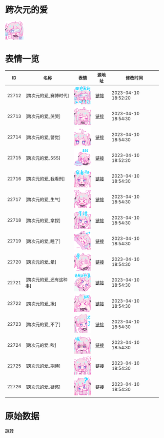 # 跨次元的爱

<img src="./cover.png" height="60" alt="cover" />

# 表情一览

|ID|名称|表情|源地址|修改时间|
|----|----|----|----|----|
|22712|[跨次元的爱_赛博时代]|<img src="./pic/022712_%5B跨次元的爱_赛博时代%5D.png" height="60" alt="赛博时代"/>|[链接](https://i0.hdslb.com/bfs/garb/8dedd0f80109b9a34cc1c2d8b335fc377b67f706.png)|2023-04-10 18:52:20|
|22713|[跨次元的爱_哭哭]|<img src="./pic/022713_%5B跨次元的爱_哭哭%5D.png" height="60" alt="哭哭"/>|[链接](https://i0.hdslb.com/bfs/garb/7808da2a07db86749eae72c4e4f81926cac98e05.png)|2023-04-10 18:54:30|
|22714|[跨次元的爱_警觉]|<img src="./pic/022714_%5B跨次元的爱_警觉%5D.png" height="60" alt="警觉"/>|[链接](https://i0.hdslb.com/bfs/garb/e388acf8f2a286d6c3ec43608d2c775371ea17dd.png)|2023-04-10 18:54:30|
|22715|[跨次元的爱_555]|<img src="./pic/022715_%5B跨次元的爱_555%5D.png" height="60" alt="555"/>|[链接](https://i0.hdslb.com/bfs/garb/9afe4b41e6b4256f839a02e9aa6c8702eb33192c.png)|2023-04-10 18:52:20|
|22716|[跨次元的爱_我看刑]|<img src="./pic/022716_%5B跨次元的爱_我看刑%5D.png" height="60" alt="我看刑"/>|[链接](https://i0.hdslb.com/bfs/garb/a976a6b54f139b22a84d10078dfd5b2c2eb3b6c1.png)|2023-04-10 18:54:30|
|22717|[跨次元的爱_生气]|<img src="./pic/022717_%5B跨次元的爱_生气%5D.png" height="60" alt="生气"/>|[链接](https://i0.hdslb.com/bfs/garb/3deda7a419fd11363c192db07ad165c0b6d5b0a3.png)|2023-04-10 18:54:30|
|22718|[跨次元的爱_拿捏]|<img src="./pic/022718_%5B跨次元的爱_拿捏%5D.png" height="60" alt="拿捏"/>|[链接](https://i0.hdslb.com/bfs/garb/265365ff5c1f2f5c2848374fc575be5e9c8f27e7.png)|2023-04-10 18:54:30|
|22719|[跨次元的爱_睡了]|<img src="./pic/022719_%5B跨次元的爱_睡了%5D.png" height="60" alt="睡了"/>|[链接](https://i0.hdslb.com/bfs/garb/c05f41d47646592f22a6e9a1ecbc136c939c6bca.png)|2023-04-10 18:54:30|
|22720|[跨次元的爱_晕]|<img src="./pic/022720_%5B跨次元的爱_晕%5D.png" height="60" alt="晕"/>|[链接](https://i0.hdslb.com/bfs/garb/c8f7f919e990f238a53f33edfb7941ee7c89ef0e.png)|2023-04-10 18:54:30|
|22721|[跨次元的爱_还有这种事]|<img src="./pic/022721_%5B跨次元的爱_还有这种事%5D.png" height="60" alt="还有这种事"/>|[链接](https://i0.hdslb.com/bfs/garb/e9e3c23d1871090da7d89565320e37b0b13b7d77.png)|2023-04-10 18:54:30|
|22722|[跨次元的爱_揪]|<img src="./pic/022722_%5B跨次元的爱_揪%5D.png" height="60" alt="揪"/>|[链接](https://i0.hdslb.com/bfs/garb/aafcc1ab647bf074c3cf42da5f59ae29ab4dcfc4.png)|2023-04-10 18:54:30|
|22723|[跨次元的爱_不了]|<img src="./pic/022723_%5B跨次元的爱_不了%5D.png" height="60" alt="不了"/>|[链接](https://i0.hdslb.com/bfs/garb/308a678d6f38c2a1b9d9a2be4aa84028316c9310.png)|2023-04-10 18:54:30|
|22724|[跨次元的爱_唉]|<img src="./pic/022724_%5B跨次元的爱_唉%5D.png" height="60" alt="唉"/>|[链接](https://i0.hdslb.com/bfs/garb/467a40a4e71cb52ee32d8b9e42e93deb9709a405.png)|2023-04-10 18:54:30|
|22725|[跨次元的爱_期待]|<img src="./pic/022725_%5B跨次元的爱_期待%5D.png" height="60" alt="期待"/>|[链接](https://i0.hdslb.com/bfs/garb/208f7fa9299d71815e38883922276b39a1e041a8.png)|2023-04-10 18:54:30|
|22726|[跨次元的爱_疑惑]|<img src="./pic/022726_%5B跨次元的爱_疑惑%5D.png" height="60" alt="疑惑"/>|[链接](https://i0.hdslb.com/bfs/garb/af2775d2412d795bf4a14dcd986356b4249fa472.png)|2023-04-10 18:54:30|

# 原始数据

[跳转](./raw.json)

